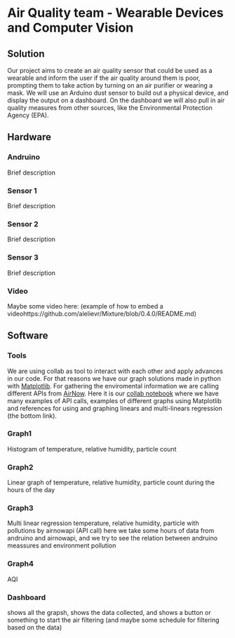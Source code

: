# Air Quality team - Wearable Devices and Computer Vision

## Solution

Our project aims to create an air quality sensor that could be used as a wearable and inform the user if the air quality around them is poor, prompting them to take action by turning on an air purifier or wearing a mask. We will use an Arduino dust sensor to build out a physical device, and display the output on a dashboard. On the dashboard we will also pull in air quality measures from other sources, like the Environmental Protection Agency (EPA). 

## Hardware

### Andruino

Brief description

### Sensor 1

Brief description

### Sensor 2

Brief description

### Sensor 3

Brief description

### Video

Maybe some video here: (example of how to embed a videohttps://github.com/alelievr/Mixture/blob/0.4.0/README.md)

## Software

### Tools

We are using collab as tool to interact with each other and apply advances in our code.
For that reasons we have our graph solutions made in python with [Matplotlib](https://matplotlib.org/).
For gathering the enviromental information we are calling different APIs from [AirNow](https://docs.airnowapi.org/).
Here it is our [collab notebook](https://colab.research.google.com/drive/1L0fGcY5KhRBeFsvSIR6Plb1Gl8LK7w7u) where we have many examples of API calls, examples of different graphs using Matplotlib and references for using and graphing linears and multi-linears regression (the bottom link).

### Graph1

Histogram of temperature, relative humidity, particle count

### Graph2

Linear graph of temperature, relative humidity, particle count during the hours of the day

### Graph3

Multi linear regression temperature, relative humidity, particle with pollutions by airnowapi (API call)
here we take some hours of data from andruino and airnowapi, and we try to see the relation between andruino meassures and environment pollution

### Graph4

AQI

### Dashboard

shows all the grapsh, shows the data collected, and shows a button or something to start the air filtering (and maybe some schedule for filtering based on the data)